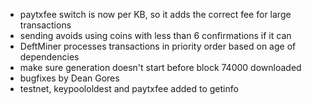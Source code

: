* paytxfee switch is now per KB, so it adds the correct fee for large transactions
* sending avoids using coins with less than 6 confirmations if it can
* DeftMiner processes transactions in priority order based on age of dependencies
* make sure generation doesn't start before block 74000 downloaded
* bugfixes by Dean Gores
* testnet, keypoololdest and paytxfee added to getinfo
